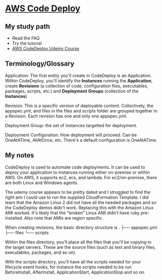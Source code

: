 # [AWS Code Deploy](https://docs.aws.amazon.com/codedeploy/index.html)

## My study path

* Read the FAQ
* Try the tutorial
* [AWS CodeDeploy Udemy Course](https://www.udemy.com/aws-codedeploy/)

## Terminology/Glossary

Application: The first entity you'll create in CodeDeploy is an Application.  Within CodeDeploy, you'll identify the **Instances** running the **Application**, create **Revisions** (a collection of code, configuration files, executables, packages, scripts, etc.) and **Deployment Groups** (collection of the **Instances**)

Revision: This is a specific version of deployable content.  Collectively, the appspec.yml, and files in the files and scripts folder are grouped together in a Revision.  Each revision has one and only one appspec.yml.  

Deployment Group: the set of instances targetted for deployment.

Deployment Configuration: How deployment will proceed.  Can be OneAtATime, AllAtOnce, etc.  There's a default configuration is OneAtATime.

## My notes

CodeDeploy is used to automate code deployments.  It can be used to deploy your application to instances running either on-premise or within AWS.  On AWS, it supports ec2, ecs, and lambda.  For ec2/on-premise, there are both Linux and Windows agents.

The udemy course appears to be pretty dated and I struggled to find the right ami I could use to run the supplied CloudFormation Template.  I did learn that the Amazon Linux 2 did not have all the needed packages and so the CodeDeploy demos didn't work.  Replacing this with the Amazon Linux AMI worked.  It's likely that the "broken" Linux AMI didn't have ruby pre-installed.  Also note that AMIs are region specific.

When creating revisions, the basic directory structure is
.
├── appspec.yml
├── files
└── scripts

Within the files directory, you'll place all the files that you'll be copying to the target servers.  These are the source files (such as text and binary files, executables, packages, and so on).  

With the scripts directory, you'll have all the scripts needed for your lifecycle event hooks, for instance the scripts needed to be run BeforeInstall, AfterInstall, ApplicationStart, ApplicationStop and so on.  
